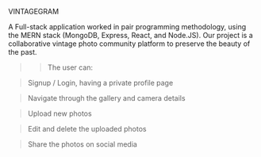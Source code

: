 VINTAGEGRAM

A Full-stack application worked in pair programming methodology, using the MERN stack (MongoDB, Express, React, and Node.JS). Our project is a collaborative vintage photo community platform to preserve the beauty of the past.

>> The user can:

> Signup / Login, having a private profile page

> Navigate through the gallery and camera details

> Upload new photos

> Edit and delete the uploaded photos

> Share the photos on social media
